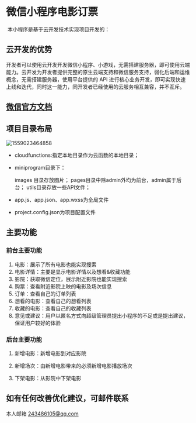 # 微信小程序电影订票

​	本小程序是基于云开发技术实现项目开发的：

## 云开发的优势

​		开发者可以使用云开发开发微信小程序、小游戏，无需搭建服务器，即可使用云端能力。
​		云开发为开发者提供完整的原生云端支持和微信服务支持，弱化后端和运维概念，无需搭建服务器，使用平台提供的 API 进行核心业务开发，即可实现快速上线和迭代，同时这一能力，同开发者已经使用的云服务相互兼容，并不互斥。

## [微信官方文档](https://developers.weixin.qq.com/miniprogram/dev/wxcloud/basis/getting-started.html)

## 项目目录布局

![1559023464858](C:\Users\YJ\AppData\Roaming\Typora\typora-user-images\1559023464858.png)

- cloudfunctions:指定本地目录作为云函数的本地目录；

- miniprogram目录下：

  images 目录存放图片；
  pages目录中除admin外均为前台，admin属于后台；
  utils目录存放一些API文件；

- app.js、app.json、app.wxss为全局文件

- project.config.json为项目配置文件

## 主要功能

### 前台主要功能

1. 电影：展示了所有电影也能实现搜索
2. 电影详情：主要是显示电影详情以及想看&收藏功能
3. 影院：获取微信定位，展示附近影院也能实现搜索
4. 购票：查看附近影院上映的电影及场次信息
5. 订单：查看自己的订单列表
6. 想看的电影：查看自己的想看列表
7. 收藏的电影：查看自己的收藏列表
8. 意见或建议：用户以匿名方式向超级管理员提出小程序的不足或是提出建议，保证用户较好的体验

### 后台主要功能

1. 新增电影：新增电影到对应影院

2. 新增场次：由新增电影带来的必须新增电影播放场次

3. 下架电影：从影院中下架电影

   

## 如有任何改善优化建议，可邮件联系

本人邮箱 243486105@qq.com